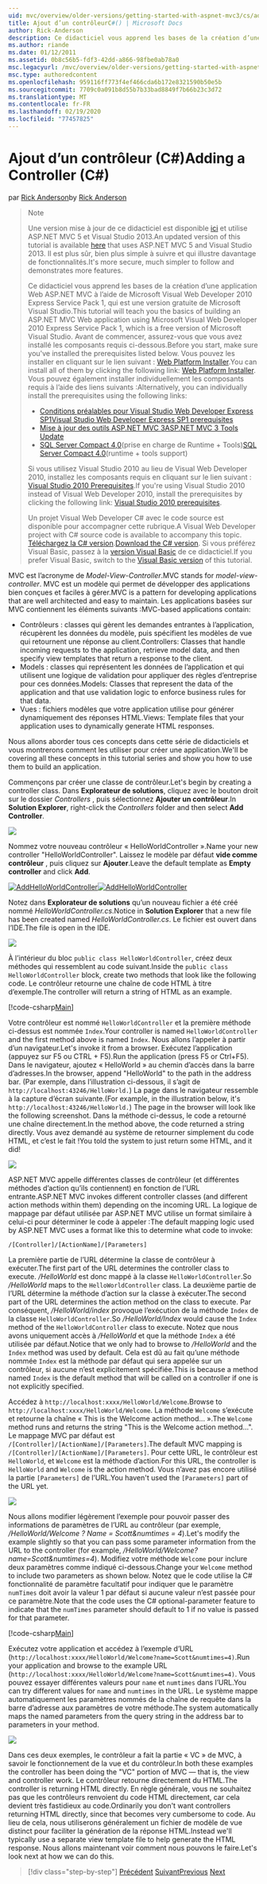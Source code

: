 ```yaml
---
uid: mvc/overview/older-versions/getting-started-with-aspnet-mvc3/cs/adding-a-controller
title: Ajout d’un contrôleurC#() | Microsoft Docs
author: Rick-Anderson
description: Ce didacticiel vous apprend les bases de la création d’une application Web ASP.NET MVC à l’aide de Microsoft Visual Web Developer 2010 Express Service Pack 1, que j’ai...
ms.author: riande
ms.date: 01/12/2011
ms.assetid: 0b8c56b5-fdf3-42dd-a866-98fbe0ab78a0
msc.legacyurl: /mvc/overview/older-versions/getting-started-with-aspnet-mvc3/cs/adding-a-controller
msc.type: authoredcontent
ms.openlocfilehash: 959116ff773f4ef466cda6b172e8321590b50e5b
ms.sourcegitcommit: 7709c0a091b8d55b7b33bad8849f7b66b23c3d72
ms.translationtype: MT
ms.contentlocale: fr-FR
ms.lasthandoff: 02/19/2020
ms.locfileid: "77457825"
---
```

# <a name="adding-a-controller-c"></a><span data-ttu-id="0c0d2-103">Ajout d’un contrôleur (C#)</span><span class="sxs-lookup"><span data-stu-id="0c0d2-103">Adding a Controller (C#)</span></span>

<span data-ttu-id="0c0d2-104">par [Rick Anderson](https://twitter.com/RickAndMSFT)</span><span class="sxs-lookup"><span data-stu-id="0c0d2-104">by [Rick Anderson](https://twitter.com/RickAndMSFT)</span></span>

> > [!NOTE]
> > <span data-ttu-id="0c0d2-105">Une version mise à jour de ce didacticiel est disponible [ici](../../../getting-started/introduction/getting-started.md) et utilise ASP.NET MVC 5 et Visual Studio 2013.</span><span class="sxs-lookup"><span data-stu-id="0c0d2-105">An updated version of this tutorial is available [here](../../../getting-started/introduction/getting-started.md) that uses ASP.NET MVC 5 and Visual Studio 2013.</span></span> <span data-ttu-id="0c0d2-106">Il est plus sûr, bien plus simple à suivre et qui illustre davantage de fonctionnalités.</span><span class="sxs-lookup"><span data-stu-id="0c0d2-106">It's more secure, much simpler to follow and demonstrates more features.</span></span>
> 
> 
> <span data-ttu-id="0c0d2-107">Ce didacticiel vous apprend les bases de la création d’une application Web ASP.NET MVC à l’aide de Microsoft Visual Web Developer 2010 Express Service Pack 1, qui est une version gratuite de Microsoft Visual Studio.</span><span class="sxs-lookup"><span data-stu-id="0c0d2-107">This tutorial will teach you the basics of building an ASP.NET MVC Web application using Microsoft Visual Web Developer 2010 Express Service Pack 1, which is a free version of Microsoft Visual Studio.</span></span> <span data-ttu-id="0c0d2-108">Avant de commencer, assurez-vous que vous avez installé les composants requis ci-dessous.</span><span class="sxs-lookup"><span data-stu-id="0c0d2-108">Before you start, make sure you've installed the prerequisites listed below.</span></span> <span data-ttu-id="0c0d2-109">Vous pouvez les installer en cliquant sur le lien suivant : [Web Platform Installer](https://www.microsoft.com/web/gallery/install.aspx?appid=VWD2010SP1Pack).</span><span class="sxs-lookup"><span data-stu-id="0c0d2-109">You can install all of them by clicking the following link: [Web Platform Installer](https://www.microsoft.com/web/gallery/install.aspx?appid=VWD2010SP1Pack).</span></span> <span data-ttu-id="0c0d2-110">Vous pouvez également installer individuellement les composants requis à l’aide des liens suivants :</span><span class="sxs-lookup"><span data-stu-id="0c0d2-110">Alternatively, you can individually install the prerequisites using the following links:</span></span>
> 
> - [<span data-ttu-id="0c0d2-111">Conditions préalables pour Visual Studio Web Developer Express SP1</span><span class="sxs-lookup"><span data-stu-id="0c0d2-111">Visual Studio Web Developer Express SP1 prerequisites</span></span>](https://www.microsoft.com/web/gallery/install.aspx?appid=VWD2010SP1Pack)
> - [<span data-ttu-id="0c0d2-112">Mise à jour des outils ASP.NET MVC 3</span><span class="sxs-lookup"><span data-stu-id="0c0d2-112">ASP.NET MVC 3 Tools Update</span></span>](https://www.microsoft.com/web/gallery/install.aspx?appsxml=&amp;appid=MVC3)
> - <span data-ttu-id="0c0d2-113">[SQL Server Compact 4,0](https://www.microsoft.com/web/gallery/install.aspx?appid=SQLCE;SQLCEVSTools_4_0)(prise en charge de Runtime + Tools)</span><span class="sxs-lookup"><span data-stu-id="0c0d2-113">[SQL Server Compact 4.0](https://www.microsoft.com/web/gallery/install.aspx?appid=SQLCE;SQLCEVSTools_4_0)(runtime + tools support)</span></span>
> 
> <span data-ttu-id="0c0d2-114">Si vous utilisez Visual Studio 2010 au lieu de Visual Web Developer 2010, installez les composants requis en cliquant sur le lien suivant : [Visual Studio 2010 Prerequisites](https://www.microsoft.com/web/gallery/install.aspx?appsxml=&amp;appid=VS2010SP1Pack).</span><span class="sxs-lookup"><span data-stu-id="0c0d2-114">If you're using Visual Studio 2010 instead of Visual Web Developer 2010, install the prerequisites by clicking the following link: [Visual Studio 2010 prerequisites](https://www.microsoft.com/web/gallery/install.aspx?appsxml=&amp;appid=VS2010SP1Pack).</span></span>
> 
> <span data-ttu-id="0c0d2-115">Un projet Visual Web Developer C# avec le code source est disponible pour accompagner cette rubrique.</span><span class="sxs-lookup"><span data-stu-id="0c0d2-115">A Visual Web Developer project with C# source code is available to accompany this topic.</span></span> <span data-ttu-id="0c0d2-116">[Téléchargez la C# version](https://code.msdn.microsoft.com/Introduction-to-MVC-3-10d1b098).</span><span class="sxs-lookup"><span data-stu-id="0c0d2-116">[Download the C# version](https://code.msdn.microsoft.com/Introduction-to-MVC-3-10d1b098).</span></span> <span data-ttu-id="0c0d2-117">Si vous préférez Visual Basic, passez à la [version Visual Basic](../vb/intro-to-aspnet-mvc-3.md) de ce didacticiel.</span><span class="sxs-lookup"><span data-stu-id="0c0d2-117">If you prefer Visual Basic, switch to the [Visual Basic version](../vb/intro-to-aspnet-mvc-3.md) of this tutorial.</span></span>

<span data-ttu-id="0c0d2-118">MVC est l’acronyme de *Model-View-Controller*.</span><span class="sxs-lookup"><span data-stu-id="0c0d2-118">MVC stands for *model-view-controller*.</span></span> <span data-ttu-id="0c0d2-119">MVC est un modèle qui permet de développer des applications bien conçues et faciles à gérer.</span><span class="sxs-lookup"><span data-stu-id="0c0d2-119">MVC is a pattern for developing applications that are well architected and easy to maintain.</span></span> <span data-ttu-id="0c0d2-120">Les applications basées sur MVC contiennent les éléments suivants :</span><span class="sxs-lookup"><span data-stu-id="0c0d2-120">MVC-based applications contain:</span></span>

- <span data-ttu-id="0c0d2-121">Contrôleurs : classes qui gèrent les demandes entrantes à l’application, récupèrent les données du modèle, puis spécifient les modèles de vue qui retournent une réponse au client.</span><span class="sxs-lookup"><span data-stu-id="0c0d2-121">Controllers: Classes that handle incoming requests to the application, retrieve model data, and then specify view templates that return a response to the client.</span></span>
- <span data-ttu-id="0c0d2-122">Models : classes qui représentent les données de l’application et qui utilisent une logique de validation pour appliquer des règles d’entreprise pour ces données.</span><span class="sxs-lookup"><span data-stu-id="0c0d2-122">Models: Classes that represent the data of the application and that use validation logic to enforce business rules for that data.</span></span>
- <span data-ttu-id="0c0d2-123">Vues : fichiers modèles que votre application utilise pour générer dynamiquement des réponses HTML.</span><span class="sxs-lookup"><span data-stu-id="0c0d2-123">Views: Template files that your application uses to dynamically generate HTML responses.</span></span>

<span data-ttu-id="0c0d2-124">Nous allons aborder tous ces concepts dans cette série de didacticiels et vous montrerons comment les utiliser pour créer une application.</span><span class="sxs-lookup"><span data-stu-id="0c0d2-124">We'll be covering all these concepts in this tutorial series and show you how to use them to build an application.</span></span>

<span data-ttu-id="0c0d2-125">Commençons par créer une classe de contrôleur.</span><span class="sxs-lookup"><span data-stu-id="0c0d2-125">Let's begin by creating a controller class.</span></span> <span data-ttu-id="0c0d2-126">Dans **Explorateur de solutions**, cliquez avec le bouton droit sur le dossier *Controllers* , puis sélectionnez **Ajouter un contrôleur**.</span><span class="sxs-lookup"><span data-stu-id="0c0d2-126">In **Solution Explorer**, right-click the *Controllers* folder and then select **Add Controller**.</span></span>

[![](adding-a-controller/_static/image2.png)](adding-a-controller/_static/image1.png)

<span data-ttu-id="0c0d2-127">Nommez votre nouveau contrôleur « HelloWorldController ».</span><span class="sxs-lookup"><span data-stu-id="0c0d2-127">Name your new controller "HelloWorldController".</span></span> <span data-ttu-id="0c0d2-128">Laissez le modèle par défaut **vide comme contrôleur** , puis cliquez sur **Ajouter**.</span><span class="sxs-lookup"><span data-stu-id="0c0d2-128">Leave the default template as **Empty controller** and click **Add**.</span></span>

<span data-ttu-id="0c0d2-129">[![AddHelloWorldController](adding-a-controller/_static/image4.png)](adding-a-controller/_static/image3.png)</span><span class="sxs-lookup"><span data-stu-id="0c0d2-129">[![AddHelloWorldController](adding-a-controller/_static/image4.png)](adding-a-controller/_static/image3.png)</span></span>

<span data-ttu-id="0c0d2-130">Notez dans **Explorateur de solutions** qu’un nouveau fichier a été créé nommé *HelloWorldController.cs*.</span><span class="sxs-lookup"><span data-stu-id="0c0d2-130">Notice in **Solution Explorer** that a new file has been created named *HelloWorldController.cs*.</span></span> <span data-ttu-id="0c0d2-131">Le fichier est ouvert dans l’IDE.</span><span class="sxs-lookup"><span data-stu-id="0c0d2-131">The file is open in the IDE.</span></span>

![](adding-a-controller/_static/image5.png)

<span data-ttu-id="0c0d2-132">À l’intérieur du bloc `public class HelloWorldController`, créez deux méthodes qui ressemblent au code suivant.</span><span class="sxs-lookup"><span data-stu-id="0c0d2-132">Inside the `public class HelloWorldController` block, create two methods that look like the following code.</span></span> <span data-ttu-id="0c0d2-133">Le contrôleur retourne une chaîne de code HTML à titre d’exemple.</span><span class="sxs-lookup"><span data-stu-id="0c0d2-133">The controller will return a string of HTML as an example.</span></span>

[!code-csharp[Main](adding-a-controller/samples/sample1.cs)]

<span data-ttu-id="0c0d2-134">Votre contrôleur est nommé `HelloWorldController` et la première méthode ci-dessus est nommée `Index`.</span><span class="sxs-lookup"><span data-stu-id="0c0d2-134">Your controller is named `HelloWorldController` and the first method above is named `Index`.</span></span> <span data-ttu-id="0c0d2-135">Nous allons l’appeler à partir d’un navigateur.</span><span class="sxs-lookup"><span data-stu-id="0c0d2-135">Let's invoke it from a browser.</span></span> <span data-ttu-id="0c0d2-136">Exécutez l’application (appuyez sur F5 ou CTRL + F5).</span><span class="sxs-lookup"><span data-stu-id="0c0d2-136">Run the application (press F5 or Ctrl+F5).</span></span> <span data-ttu-id="0c0d2-137">Dans le navigateur, ajoutez « HelloWorld » au chemin d’accès dans la barre d’adresses.</span><span class="sxs-lookup"><span data-stu-id="0c0d2-137">In the browser, append "HelloWorld" to the path in the address bar.</span></span> <span data-ttu-id="0c0d2-138">(Par exemple, dans l’illustration ci-dessous, il s’agit de `http://localhost:43246/HelloWorld.`) La page dans le navigateur ressemble à la capture d’écran suivante.</span><span class="sxs-lookup"><span data-stu-id="0c0d2-138">(For example, in the illustration below, it's `http://localhost:43246/HelloWorld.`) The page in the browser will look like the following screenshot.</span></span> <span data-ttu-id="0c0d2-139">Dans la méthode ci-dessus, le code a retourné une chaîne directement.</span><span class="sxs-lookup"><span data-stu-id="0c0d2-139">In the method above, the code returned a string directly.</span></span> <span data-ttu-id="0c0d2-140">Vous avez demandé au système de retourner simplement du code HTML, et c’est le fait !</span><span class="sxs-lookup"><span data-stu-id="0c0d2-140">You told the system to just return some HTML, and it did!</span></span>

![](adding-a-controller/_static/image6.png)

<span data-ttu-id="0c0d2-141">ASP.NET MVC appelle différentes classes de contrôleur (et différentes méthodes d’action qu’ils contiennent) en fonction de l’URL entrante.</span><span class="sxs-lookup"><span data-stu-id="0c0d2-141">ASP.NET MVC invokes different controller classes (and different action methods within them) depending on the incoming URL.</span></span> <span data-ttu-id="0c0d2-142">La logique de mappage par défaut utilisée par ASP.NET MVC utilise un format similaire à celui-ci pour déterminer le code à appeler :</span><span class="sxs-lookup"><span data-stu-id="0c0d2-142">The default mapping logic used by ASP.NET MVC uses a format like this to determine what code to invoke:</span></span>

`/[Controller]/[ActionName]/[Parameters]`

<span data-ttu-id="0c0d2-143">La première partie de l’URL détermine la classe de contrôleur à exécuter.</span><span class="sxs-lookup"><span data-stu-id="0c0d2-143">The first part of the URL determines the controller class to execute.</span></span> <span data-ttu-id="0c0d2-144">*/HelloWorld* est donc mappé à la classe `HelloWorldController`.</span><span class="sxs-lookup"><span data-stu-id="0c0d2-144">So */HelloWorld* maps to the `HelloWorldController` class.</span></span> <span data-ttu-id="0c0d2-145">La deuxième partie de l’URL détermine la méthode d’action sur la classe à exécuter.</span><span class="sxs-lookup"><span data-stu-id="0c0d2-145">The second part of the URL determines the action method on the class to execute.</span></span> <span data-ttu-id="0c0d2-146">Par conséquent, */HelloWorld/index* provoque l’exécution de la méthode `Index` de la classe `HelloWorldController`.</span><span class="sxs-lookup"><span data-stu-id="0c0d2-146">So */HelloWorld/Index* would cause the `Index` method of the `HelloWorldController` class to execute.</span></span> <span data-ttu-id="0c0d2-147">Notez que nous avons uniquement accès à */HelloWorld* et que la méthode `Index` a été utilisée par défaut.</span><span class="sxs-lookup"><span data-stu-id="0c0d2-147">Notice that we only had to browse to */HelloWorld* and the `Index` method was used by default.</span></span> <span data-ttu-id="0c0d2-148">Cela est dû au fait qu’une méthode nommée `Index` est la méthode par défaut qui sera appelée sur un contrôleur, si aucune n’est explicitement spécifiée.</span><span class="sxs-lookup"><span data-stu-id="0c0d2-148">This is because a method named `Index` is the default method that will be called on a controller if one is not explicitly specified.</span></span>

<span data-ttu-id="0c0d2-149">Accédez à `http://localhost:xxxx/HelloWorld/Welcome`.</span><span class="sxs-lookup"><span data-stu-id="0c0d2-149">Browse to `http://localhost:xxxx/HelloWorld/Welcome`.</span></span> <span data-ttu-id="0c0d2-150">La méthode `Welcome` s’exécute et retourne la chaîne « This is the Welcome action method... ».</span><span class="sxs-lookup"><span data-stu-id="0c0d2-150">The `Welcome` method runs and returns the string "This is the Welcome action method...".</span></span> <span data-ttu-id="0c0d2-151">Le mappage MVC par défaut est `/[Controller]/[ActionName]/[Parameters]`.</span><span class="sxs-lookup"><span data-stu-id="0c0d2-151">The default MVC mapping is `/[Controller]/[ActionName]/[Parameters]`.</span></span> <span data-ttu-id="0c0d2-152">Pour cette URL, le contrôleur est `HelloWorld`, et `Welcome` est la méthode d’action.</span><span class="sxs-lookup"><span data-stu-id="0c0d2-152">For this URL, the controller is `HelloWorld` and `Welcome` is the action method.</span></span> <span data-ttu-id="0c0d2-153">Vous n’avez pas encore utilisé la partie `[Parameters]` de l’URL.</span><span class="sxs-lookup"><span data-stu-id="0c0d2-153">You haven't used the `[Parameters]` part of the URL yet.</span></span>

![](adding-a-controller/_static/image7.png)

<span data-ttu-id="0c0d2-154">Nous allons modifier légèrement l’exemple pour pouvoir passer des informations de paramètres de l’URL au contrôleur (par exemple, */HelloWorld/Welcome ? Name = Scott&amp;numtimes = 4*).</span><span class="sxs-lookup"><span data-stu-id="0c0d2-154">Let's modify the example slightly so that you can pass some parameter information from the URL to the controller (for example, */HelloWorld/Welcome?name=Scott&amp;numtimes=4*).</span></span> <span data-ttu-id="0c0d2-155">Modifiez votre méthode `Welcome` pour inclure deux paramètres comme indiqué ci-dessous.</span><span class="sxs-lookup"><span data-stu-id="0c0d2-155">Change your `Welcome` method to include two parameters as shown below.</span></span> <span data-ttu-id="0c0d2-156">Notez que le code utilise la C# fonctionnalité de paramètre facultatif pour indiquer que le paramètre `numTimes` doit avoir la valeur 1 par défaut si aucune valeur n’est passée pour ce paramètre.</span><span class="sxs-lookup"><span data-stu-id="0c0d2-156">Note that the code uses the C# optional-parameter feature to indicate that the `numTimes` parameter should default to 1 if no value is passed for that parameter.</span></span>

[!code-csharp[Main](adding-a-controller/samples/sample2.cs)]

<span data-ttu-id="0c0d2-157">Exécutez votre application et accédez à l’exemple d’URL (`http://localhost:xxxx/HelloWorld/Welcome?name=Scott&numtimes=4)`.</span><span class="sxs-lookup"><span data-stu-id="0c0d2-157">Run your application and browse to the example URL (`http://localhost:xxxx/HelloWorld/Welcome?name=Scott&numtimes=4)`.</span></span> <span data-ttu-id="0c0d2-158">Vous pouvez essayer différentes valeurs pour `name` et `numtimes` dans l’URL.</span><span class="sxs-lookup"><span data-stu-id="0c0d2-158">You can try different values for `name` and `numtimes` in the URL.</span></span> <span data-ttu-id="0c0d2-159">Le système mappe automatiquement les paramètres nommés de la chaîne de requête dans la barre d’adresse aux paramètres de votre méthode.</span><span class="sxs-lookup"><span data-stu-id="0c0d2-159">The system automatically maps the named parameters from the query string in the address bar to parameters in your method.</span></span>

![](adding-a-controller/_static/image8.png)

<span data-ttu-id="0c0d2-160">Dans ces deux exemples, le contrôleur a fait la partie « VC » de MVC, à savoir le fonctionnement de la vue et du contrôleur.</span><span class="sxs-lookup"><span data-stu-id="0c0d2-160">In both these examples the controller has been doing the "VC" portion of MVC — that is, the view and controller work.</span></span> <span data-ttu-id="0c0d2-161">Le contrôleur retourne directement du HTML.</span><span class="sxs-lookup"><span data-stu-id="0c0d2-161">The controller is returning HTML directly.</span></span> <span data-ttu-id="0c0d2-162">En règle générale, vous ne souhaitez pas que les contrôleurs renvoient du code HTML directement, car cela devient très fastidieux au code.</span><span class="sxs-lookup"><span data-stu-id="0c0d2-162">Ordinarily you don't want controllers returning HTML directly, since that becomes very cumbersome to code.</span></span> <span data-ttu-id="0c0d2-163">Au lieu de cela, nous utiliserons généralement un fichier de modèle de vue distinct pour faciliter la génération de la réponse HTML.</span><span class="sxs-lookup"><span data-stu-id="0c0d2-163">Instead we'll typically use a separate view template file to help generate the HTML response.</span></span> <span data-ttu-id="0c0d2-164">Nous allons maintenant voir comment nous pouvons le faire.</span><span class="sxs-lookup"><span data-stu-id="0c0d2-164">Let's look next at how we can do this.</span></span>

> [!div class="step-by-step"]
> <span data-ttu-id="0c0d2-165">[Précédent](intro-to-aspnet-mvc-3.md)
> [Suivant](adding-a-view.md)</span><span class="sxs-lookup"><span data-stu-id="0c0d2-165">[Previous](intro-to-aspnet-mvc-3.md)
[Next](adding-a-view.md)</span></span>
